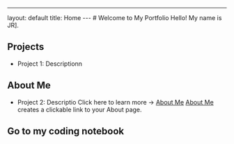 ---
layout: default
title: Home
--- # Welcome to My Portfolio Hello! My name is JR].
## Projects
- Project 1: Descriptionn
## About Me
- Project 2: Descriptio
Click here to learn more → [About Me](about.md)
[About Me](about.md) creates a clickable link to your About page.
## Go to my coding notebook
